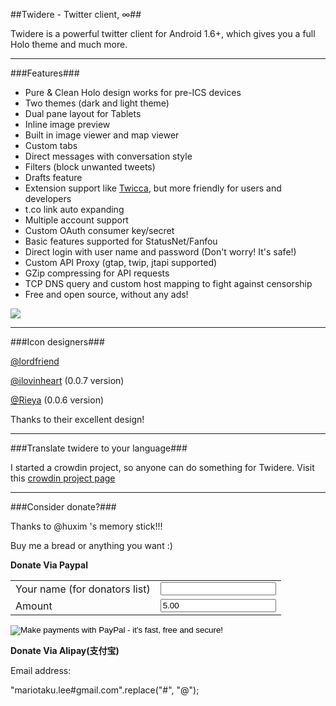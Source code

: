 ##Twidere - Twitter client, ∞##

Twidere is a powerful twitter client for Android 1.6+, which gives you a full Holo theme and much more.

---

###Features###

* Pure & Clean Holo design works for pre-ICS devices
* Two themes (dark and light theme)
* Dual pane layout for Tablets
* Inline image preview
* Built in image viewer and map viewer
* Custom tabs
* Direct messages with conversation style
* Filters (block unwanted tweets)
* Drafts feature
* Extension support like [Twicca](http://twicca.r246.jp/), but more friendly for users and developers
* t.co link auto expanding
* Multiple account support
* Custom OAuth consumer key/secret
* Basic features supported for StatusNet/Fanfou
* Direct login with user name and password (Don't worry! It's safe!)
* Custom API Proxy (gtap, twip, jtapi supported)
* GZip compressing for API requests
* TCP DNS query and custom host mapping to fight against censorship
* Free and open source, without any ads!

<a href="https://play.google.com/store/apps/details?id=org.mariotaku.twidere"><img src="http://www.android.com/images/brand/get_it_on_play_logo_large.png"/></a>

---

###Icon designers###

[@lordfriend](https://twitter.com/#!/lordfriend)

[@ilovinheart](https://twitter.com/#!/ilovinheart) (0.0.7 version)

[@Rieya](https://twitter.com/#!/Rieya) (0.0.6 version)

Thanks to their excellent design!

---

###Translate twidere to your language###

I started a crowdin project, so anyone can do something for Twidere. Visit this [crowdin project page](http://crowdin.net/project/twidere)

---

###Consider donate?###

Thanks to @huxim 's memory stick!!!

Buy me a bread or anything you want :)

**Donate Via Paypal**

<form name="_xclick" action="https://www.paypal.com/cgi-bin/webscr" method="post">
<input type="hidden" name="cmd" value="_xclick">
<input type="hidden" name="business" value="mariotaku.lee@gmail.com">
<input type="hidden" name="currency_code" value="USD">
<input type="hidden" name="item_name" value="Donate to Twidere">
<table>
  <tr>
    <td>Your name (for donators list)</td>
    <td><input type="text" name="os0"></td>
  </tr>
  <tr>
    <td>Amount</td>
    <td><input type="text" name="amount" value="5.00"></td>
  </tr>
</table>
<input type="image" src="http://www.paypal.com/en_US/i/btn/x-click-but04.gif" border="0" name="submit" alt="Make payments with PayPal - it's fast, free and secure!">
</form>

**Donate Via Alipay(支付宝)**

Email address:

"mariotaku.lee#gmail.com".replace("#", "@");

